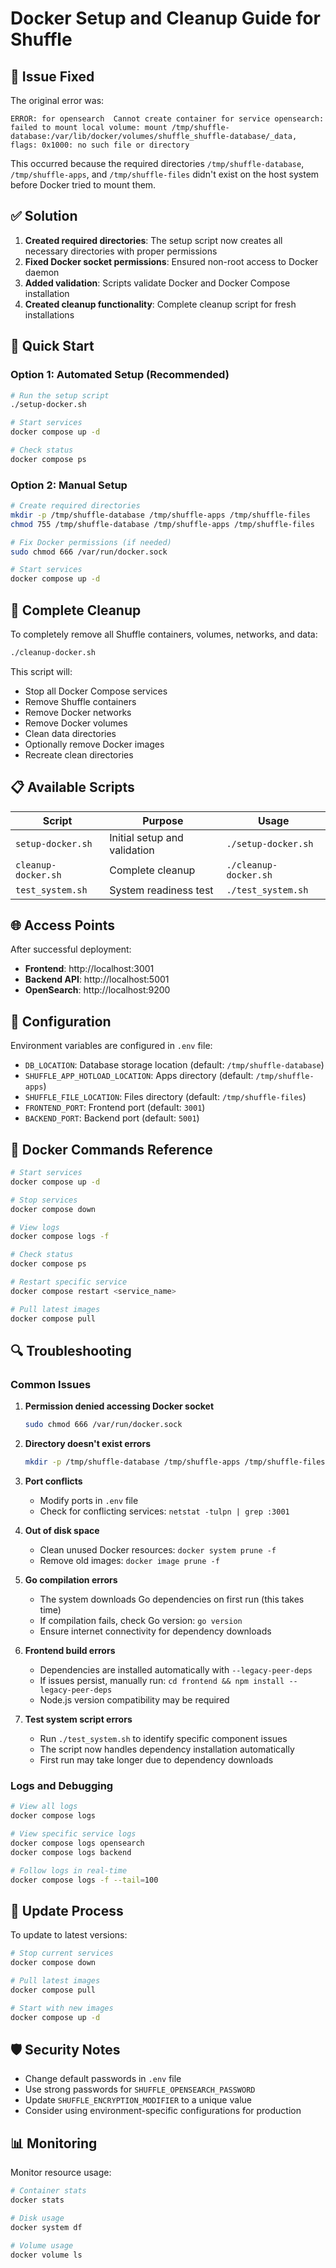 # Docker Setup and Cleanup Guide for Shuffle

## 🐛 Issue Fixed

The original error was:
```
ERROR: for opensearch  Cannot create container for service opensearch: failed to mount local volume: mount /tmp/shuffle-database:/var/lib/docker/volumes/shuffle_shuffle-database/_data, flags: 0x1000: no such file or directory
```

This occurred because the required directories `/tmp/shuffle-database`, `/tmp/shuffle-apps`, and `/tmp/shuffle-files` didn't exist on the host system before Docker tried to mount them.

## ✅ Solution

1. **Created required directories**: The setup script now creates all necessary directories with proper permissions
2. **Fixed Docker socket permissions**: Ensured non-root access to Docker daemon
3. **Added validation**: Scripts validate Docker and Docker Compose installation
4. **Created cleanup functionality**: Complete cleanup script for fresh installations

## 🚀 Quick Start

### Option 1: Automated Setup (Recommended)
```bash
# Run the setup script
./setup-docker.sh

# Start services
docker compose up -d

# Check status
docker compose ps
```

### Option 2: Manual Setup
```bash
# Create required directories
mkdir -p /tmp/shuffle-database /tmp/shuffle-apps /tmp/shuffle-files
chmod 755 /tmp/shuffle-database /tmp/shuffle-apps /tmp/shuffle-files

# Fix Docker permissions (if needed)
sudo chmod 666 /var/run/docker.sock

# Start services
docker compose up -d
```

## 🧹 Complete Cleanup

To completely remove all Shuffle containers, volumes, networks, and data:

```bash
./cleanup-docker.sh
```

This script will:
- Stop all Docker Compose services
- Remove Shuffle containers
- Remove Docker networks
- Remove Docker volumes
- Clean data directories
- Optionally remove Docker images
- Recreate clean directories

## 📋 Available Scripts

| Script | Purpose | Usage |
|--------|---------|-------|
| `setup-docker.sh` | Initial setup and validation | `./setup-docker.sh` |
| `cleanup-docker.sh` | Complete cleanup | `./cleanup-docker.sh` |
| `test_system.sh` | System readiness test | `./test_system.sh` |

## 🌐 Access Points

After successful deployment:

- **Frontend**: http://localhost:3001
- **Backend API**: http://localhost:5001  
- **OpenSearch**: http://localhost:9200

## 🔧 Configuration

Environment variables are configured in `.env` file:

- `DB_LOCATION`: Database storage location (default: `/tmp/shuffle-database`)
- `SHUFFLE_APP_HOTLOAD_LOCATION`: Apps directory (default: `/tmp/shuffle-apps`)
- `SHUFFLE_FILE_LOCATION`: Files directory (default: `/tmp/shuffle-files`)
- `FRONTEND_PORT`: Frontend port (default: `3001`)
- `BACKEND_PORT`: Backend port (default: `5001`)

## 🐳 Docker Commands Reference

```bash
# Start services
docker compose up -d

# Stop services
docker compose down

# View logs
docker compose logs -f

# Check status
docker compose ps

# Restart specific service
docker compose restart <service_name>

# Pull latest images
docker compose pull
```

## 🔍 Troubleshooting

### Common Issues

1. **Permission denied accessing Docker socket**
   ```bash
   sudo chmod 666 /var/run/docker.sock
   ```

2. **Directory doesn't exist errors**
   ```bash
   mkdir -p /tmp/shuffle-database /tmp/shuffle-apps /tmp/shuffle-files
   ```

3. **Port conflicts**
   - Modify ports in `.env` file
   - Check for conflicting services: `netstat -tulpn | grep :3001`

4. **Out of disk space**
   - Clean unused Docker resources: `docker system prune -f`
   - Remove old images: `docker image prune -f`

5. **Go compilation errors**
   - The system downloads Go dependencies on first run (this takes time)
   - If compilation fails, check Go version: `go version`
   - Ensure internet connectivity for dependency downloads

6. **Frontend build errors**
   - Dependencies are installed automatically with `--legacy-peer-deps`
   - If issues persist, manually run: `cd frontend && npm install --legacy-peer-deps`
   - Node.js version compatibility may be required

7. **Test system script errors**
   - Run `./test_system.sh` to identify specific component issues
   - The script now handles dependency installation automatically
   - First run may take longer due to dependency downloads

### Logs and Debugging

```bash
# View all logs
docker compose logs

# View specific service logs
docker compose logs opensearch
docker compose logs backend

# Follow logs in real-time
docker compose logs -f --tail=100
```

## 🔄 Update Process

To update to latest versions:

```bash
# Stop current services
docker compose down

# Pull latest images
docker compose pull

# Start with new images
docker compose up -d
```

## 🛡️ Security Notes

- Change default passwords in `.env` file
- Use strong passwords for `SHUFFLE_OPENSEARCH_PASSWORD`
- Update `SHUFFLE_ENCRYPTION_MODIFIER` to a unique value
- Consider using environment-specific configurations for production

## 📊 Monitoring

Monitor resource usage:

```bash
# Container stats
docker stats

# Disk usage
docker system df

# Volume usage
docker volume ls
```